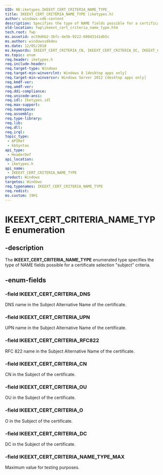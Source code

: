```yaml
---
UID: NE:iketypes.IKEEXT_CERT_CRITERIA_NAME_TYPE_
title: IKEEXT_CERT_CRITERIA_NAME_TYPE (iketypes.h)
author: windows-sdk-content
description: Specifies the type of NAME fields possible for a certificate selection &#0034;subject&#0034; criteria.
old-location: fwp\ikeext_cert_criteria_name_type.htm
tech.root: fwp
ms.assetid: ec59d6b2-3bfc-4e5b-9222-609d3141db5c
ms.author: windowssdkdev
ms.date: 12/05/2018
ms.keywords: IKEEXT_CERT_CRITERIA_CN, IKEEXT_CERT_CRITERIA_DC, IKEEXT_CERT_CRITERIA_DNS, IKEEXT_CERT_CRITERIA_NAME_TYPE, IKEEXT_CERT_CRITERIA_NAME_TYPE enumeration [Filtering], IKEEXT_CERT_CRITERIA_NAME_TYPE_MAX, IKEEXT_CERT_CRITERIA_O, IKEEXT_CERT_CRITERIA_OU, IKEEXT_CERT_CRITERIA_RFC822, IKEEXT_CERT_CRITERIA_UPN, fwp.ikeext_cert_criteria_name_type, iketypes/IKEEXT_CERT_CRITERIA_CN, iketypes/IKEEXT_CERT_CRITERIA_DC, iketypes/IKEEXT_CERT_CRITERIA_DNS, iketypes/IKEEXT_CERT_CRITERIA_NAME_TYPE, iketypes/IKEEXT_CERT_CRITERIA_NAME_TYPE_MAX, iketypes/IKEEXT_CERT_CRITERIA_O, iketypes/IKEEXT_CERT_CRITERIA_OU, iketypes/IKEEXT_CERT_CRITERIA_RFC822, iketypes/IKEEXT_CERT_CRITERIA_UPN
ms.topic: enum
req.header: iketypes.h
req.include-header: 
req.target-type: Windows
req.target-min-winverclnt: Windows 8 [desktop apps only]
req.target-min-winversvr: Windows Server 2012 [desktop apps only]
req.kmdf-ver: 
req.umdf-ver: 
req.ddi-compliance: 
req.unicode-ansi: 
req.idl: Iketypes.idl
req.max-support: 
req.namespace: 
req.assembly: 
req.type-library: 
req.lib: 
req.dll: 
req.irql: 
topic_type:
 - APIRef
 - kbSyntax
api_type:
 - HeaderDef
api_location:
 - iketypes.h
api_name:
 - IKEEXT_CERT_CRITERIA_NAME_TYPE
product: Windows
targetos: Windows
req.typenames: IKEEXT_CERT_CRITERIA_NAME_TYPE
req.redist: 
ms.custom: 19H1
---
```


# IKEEXT_CERT_CRITERIA_NAME_TYPE enumeration


## -description


The <b>IKEEXT_CERT_CRITERIA_NAME_TYPE</b> enumerated type specifies the type of NAME fields possible for a certificate selection "subject" criteria.


## -enum-fields




### -field IKEEXT_CERT_CRITERIA_DNS

DNS name in the Subject Alternative Name of the certificate.


### -field IKEEXT_CERT_CRITERIA_UPN

UPN name in the Subject Alternative Name of the certificate.


### -field IKEEXT_CERT_CRITERIA_RFC822

RFC 822 name in the Subject Alternative Name of the certificate.


### -field IKEEXT_CERT_CRITERIA_CN

CN in the Subject of the certificate.


### -field IKEEXT_CERT_CRITERIA_OU

OU in the Subject of the certificate.


### -field IKEEXT_CERT_CRITERIA_O

O in the Subject of the certificate.


### -field IKEEXT_CERT_CRITERIA_DC

DC in the Subject of the certificate.


### -field IKEEXT_CERT_CRITERIA_NAME_TYPE_MAX

Maximum value for testing purposes.

